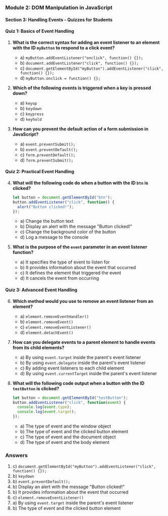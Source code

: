 ### Module 2: DOM Manipulation in JavaScript

#### Section 3: Handling Events - Quizzes for Students


#### Quiz 1: Basics of Event Handling

1. **What is the correct syntax for adding an event listener to an element with the ID `myButton` to respond to a click event?**
   - a) `myButton.addEventListener("onclick", function() {});`
   - b) `document.addEventListener("click", function() {});`
   - c) `document.getElementById("myButton").addEventListener("click", function() {});`
   - d) `myButton.onclick = function() {};`

2. **Which of the following events is triggered when a key is pressed down?**
   - a) `keyup`
   - b) `keydown`
   - c) `keypress`
   - d) `keyhold`

3. **How can you prevent the default action of a form submission in JavaScript?**
   - a) `event.preventSubmit();`
   - b) `event.preventDefault();`
   - c) `form.preventDefault();`
   - d) `form.preventSubmit();`

#### Quiz 2: Practical Event Handling

4. **What will the following code do when a button with the ID `btn` is clicked?**
   ```javascript
   let button = document.getElementById("btn");
   button.addEventListener("click", function() {
     alert("Button clicked!");
   });
   ```
   - a) Change the button text
   - b) Display an alert with the message "Button clicked!"
   - c) Change the background color of the button
   - d) Log a message to the console

5. **What is the purpose of the `event` parameter in an event listener function?**
   - a) It specifies the type of event to listen for
   - b) It provides information about the event that occurred
   - c) It defines the element that triggered the event
   - d) It cancels the event from occurring

#### Quiz 3: Advanced Event Handling

6. **Which method would you use to remove an event listener from an element?**
   - a) `element.removeEventHandler()`
   - b) `element.removeEvent()`
   - c) `element.removeEventListener()`
   - d) `element.detachEvent()`

7. **How can you delegate events to a parent element to handle events from its child elements?**
   - a) By using `event.target` inside the parent's event listener
   - b) By using `event.delegate` inside the parent's event listener
   - c) By adding event listeners to each child element
   - d) By using `event.currentTarget` inside the parent's event listener

8. **What will the following code output when a button with the ID `testButton` is clicked?**
   ```javascript
   let button = document.getElementById("testButton");
   button.addEventListener("click", function(event) {
     console.log(event.type);
     console.log(event.target);
   });
   ```
   - a) The type of event and the window object
   - b) The type of event and the clicked button element
   - c) The type of event and the document object
   - d) The type of event and the body element

### Answers

1. c) `document.getElementById("myButton").addEventListener("click", function() {});`
2. b) `keydown`
3. b) `event.preventDefault();`
4. b) Display an alert with the message "Button clicked!"
5. b) It provides information about the event that occurred
6. c) `element.removeEventListener()`
7. a) By using `event.target` inside the parent's event listener
8. b) The type of event and the clicked button element

